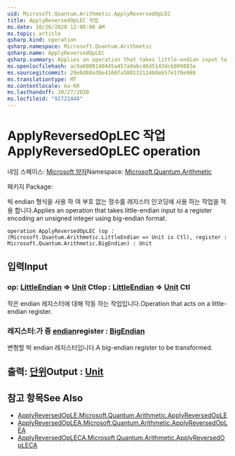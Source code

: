 ```yaml
---
uid: Microsoft.Quantum.Arithmetic.ApplyReversedOpLEC
title: ApplyReversedOpLEC 작업
ms.date: 10/26/2020 12:00:00 AM
ms.topic: article
qsharp.kind: operation
qsharp.namespace: Microsoft.Quantum.Arithmetic
qsharp.name: ApplyReversedOpLEC
qsharp.summary: Applies an operation that takes little-endian input to a register encoding an unsigned integer using big-endian format.
ms.openlocfilehash: ac9a6000140445a457a9abc46d5143dcb089883e
ms.sourcegitcommit: 29e0d88a30e4166fa580132124b0eb57e1f0e986
ms.translationtype: MT
ms.contentlocale: ko-KR
ms.lasthandoff: 10/27/2020
ms.locfileid: "92721448"
---
```

# <a name="applyreversedoplec-operation"></a><span data-ttu-id="034e0-102">ApplyReversedOpLEC 작업</span><span class="sxs-lookup"><span data-stu-id="034e0-102">ApplyReversedOpLEC operation</span></span>

<span data-ttu-id="034e0-103">네임 스페이스: [Microsoft 양자](xref:Microsoft.Quantum.Arithmetic)</span><span class="sxs-lookup"><span data-stu-id="034e0-103">Namespace: [Microsoft.Quantum.Arithmetic](xref:Microsoft.Quantum.Arithmetic)</span></span>

<span data-ttu-id="034e0-104">패키지 [](https://nuget.org/packages/)</span><span class="sxs-lookup"><span data-stu-id="034e0-104">Package: [](https://nuget.org/packages/)</span></span>


<span data-ttu-id="034e0-105">빅 endian 형식을 사용 하 여 부호 없는 정수를 레지스터 인코딩에 사용 하는 작업을 적용 합니다.</span><span class="sxs-lookup"><span data-stu-id="034e0-105">Applies an operation that takes little-endian input to a register encoding an unsigned integer using big-endian format.</span></span>

```qsharp
operation ApplyReversedOpLEC (op : (Microsoft.Quantum.Arithmetic.LittleEndian => Unit is Ctl), register : Microsoft.Quantum.Arithmetic.BigEndian) : Unit
```


## <a name="input"></a><span data-ttu-id="034e0-106">입력</span><span class="sxs-lookup"><span data-stu-id="034e0-106">Input</span></span>

### <a name="op--littleendian--unit-ctl"></a><span data-ttu-id="034e0-107">op: [LittleEndian](xref:Microsoft.Quantum.Arithmetic.LittleEndian) => [Unit](xref:microsoft.quantum.lang-ref.unit) Ctl</span><span class="sxs-lookup"><span data-stu-id="034e0-107">op : [LittleEndian](xref:Microsoft.Quantum.Arithmetic.LittleEndian) => [Unit](xref:microsoft.quantum.lang-ref.unit) Ctl</span></span>

<span data-ttu-id="034e0-108">작은 endian 레지스터에 대해 작동 하는 작업입니다.</span><span class="sxs-lookup"><span data-stu-id="034e0-108">Operation that acts on a little-endian register.</span></span>


### <a name="register--bigendian"></a><span data-ttu-id="034e0-109">레지스터:가 중 [endian](xref:Microsoft.Quantum.Arithmetic.BigEndian)</span><span class="sxs-lookup"><span data-stu-id="034e0-109">register : [BigEndian](xref:Microsoft.Quantum.Arithmetic.BigEndian)</span></span>

<span data-ttu-id="034e0-110">변형할 빅 endian 레지스터입니다.</span><span class="sxs-lookup"><span data-stu-id="034e0-110">A big-endian register to be transformed.</span></span>



## <a name="output--unit"></a><span data-ttu-id="034e0-111">출력: [단위](xref:microsoft.quantum.lang-ref.unit)</span><span class="sxs-lookup"><span data-stu-id="034e0-111">Output : [Unit](xref:microsoft.quantum.lang-ref.unit)</span></span>



## <a name="see-also"></a><span data-ttu-id="034e0-112">참고 항목</span><span class="sxs-lookup"><span data-stu-id="034e0-112">See Also</span></span>

- [<span data-ttu-id="034e0-113">ApplyReversedOpLE.</span><span class="sxs-lookup"><span data-stu-id="034e0-113">Microsoft.Quantum.Arithmetic.ApplyReversedOpLE</span></span>](xref:Microsoft.Quantum.Arithmetic.ApplyReversedOpLE)
- [<span data-ttu-id="034e0-114">ApplyReversedOpLEA.</span><span class="sxs-lookup"><span data-stu-id="034e0-114">Microsoft.Quantum.Arithmetic.ApplyReversedOpLEA</span></span>](xref:Microsoft.Quantum.Arithmetic.ApplyReversedOpLEA)
- [<span data-ttu-id="034e0-115">ApplyReversedOpLECA.</span><span class="sxs-lookup"><span data-stu-id="034e0-115">Microsoft.Quantum.Arithmetic.ApplyReversedOpLECA</span></span>](xref:Microsoft.Quantum.Arithmetic.ApplyReversedOpLECA)